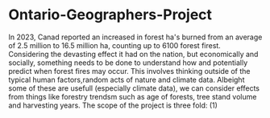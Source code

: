 # Ontario-Geographers-Project
In 2023, Canad reported an increased in forest ha's burned from an average of 2.5 million to 16.5 million ha, counting up to 6100 forest firest. Considering the devasting effect it had on the nation, but economically and socially, something needs to be done to understand how and potentially predict when forest fires may occur. This involves thinking outside of the typical human factors,random acts of nature and climate data. Albeight some of these are usefull (especially climate data), we can consider effects from things like forestry trendsm such as age of forests, tree stand volume and harvesting years. The scope of the project is three fold: 
(1) 
